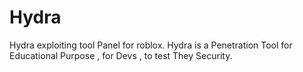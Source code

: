 # Hydra
Hydra exploiting tool Panel for roblox. Hydra is a Penetration Tool for Educational Purpose , for Devs , to test They Security.
